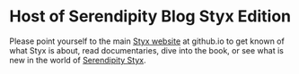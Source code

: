 # Host of Serendipity Blog Styx Edition

Please point yourself to the main [Styx website](https://ophian.github.io/) at github.io to get known of what Styx is about, read documentaries, dive into the book, or see what is new in the world of [Serendipity Styx](https://ophian.github.io/blog/).

